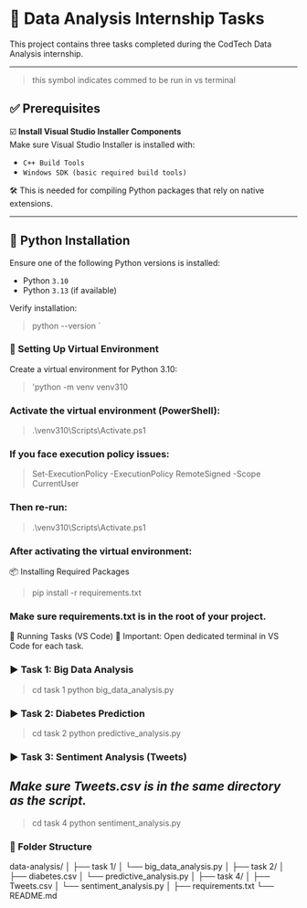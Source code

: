 # 📘 Data Analysis Internship Tasks

This project contains three tasks completed during the CodTech Data Analysis internship.

---
> this symbol indicates commed to be run in vs terminal 
## ✅ Prerequisites

☑️ **Install Visual Studio Installer Components**  
Make sure Visual Studio Installer is installed with:

- `C++ Build Tools`
- `Windows SDK (basic required build tools)`

 🛠️ This is needed for compiling Python packages that rely on native extensions.

---

## 🐍 Python Installation

Ensure one of the following Python versions is installed:

- Python `3.10`
- Python `3.13` (if available)

Verify installation:
  > python --version `

### 🧪 Setting Up Virtual Environment
Create a virtual environment for Python 3.10:

> 'python -m venv venv310 
### Activate the virtual environment (PowerShell):
 > .\venv310\Scripts\Activate.ps1

### If you face execution policy issues:

> Set-ExecutionPolicy -ExecutionPolicy RemoteSigned -Scope CurrentUser
### Then re-run:
   > .\venv310\Scripts\Activate.ps1

 ### After activating the virtual environment:

📦 Installing Required Packages

   > pip install -r requirements.txt

### Make sure requirements.txt is in the root of your project.

🧠 Running Tasks (VS Code)
📌 Important: Open dedicated terminal in VS Code for each task.

### ▶️ Task 1: Big Data Analysis

  > cd task 1
  > python big_data_analysis.py

### ▶️ Task 2: Diabetes Prediction

  > cd task 2
  > python predictive_analysis.py

### ▶️ Task 3: Sentiment Analysis (Tweets)

## *Make sure Tweets.csv is in the same directory as the script.*

  > cd task 4
  > python sentiment_analysis.py

### 📁 Folder Structure
data-analysis/
│
├── task 1/
│   └── big_data_analysis.py
│
├── task 2/
│   ├── diabetes.csv
│   └── predictive_analysis.py
│
├── task 4/
│   ├── Tweets.csv
│   └── sentiment_analysis.py
│
├── requirements.txt
└── README.md


